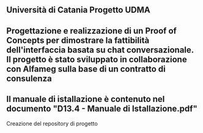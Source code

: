 Università di Catania
Progetto UDMA
--
Progettazione e realizzazione di un Proof of Concepts per dimostrare la fattibilità dell'interfaccia basata su chat conversazionale.
Il progetto è stato sviluppato in collaborazione con Alfameg sulla base di un contratto di consulenza
--
Il manuale di istallazione è contenuto nel documento "D13.4 - Manuale di Istallazione.pdf"
--
Creazione del repository di progetto